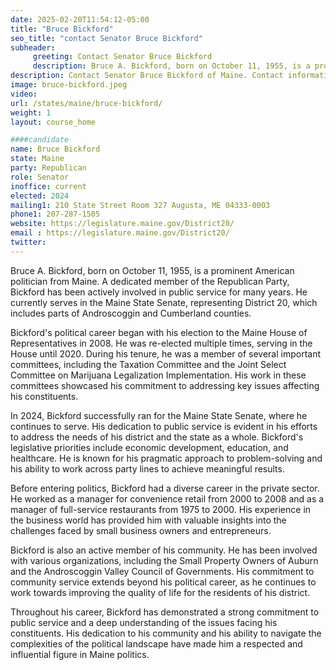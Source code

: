 ```yaml
---
date: 2025-02-20T11:54:12-05:00
title: "Bruce Bickford"
seo_title: "contact Senator Bruce Bickford"
subheader:
     greeting: Contact Senator Bruce Bickford
     description: Bruce A. Bickford, born on October 11, 1955, is a prominent American politician from Maine. A dedicated member of the Republican Party, Bickford has been actively involved in public service for many years. He currently serves in the Maine State Senate, representing District 20, which includes parts of Androscoggin and Cumberland counties.
description: Contact Senator Bruce Bickford of Maine. Contact information for Bruce Bickford includes email address, phone number, and mailing address.
image: bruce-bickford.jpeg
video:
url: /states/maine/bruce-bickford/
weight: 1
layout: course_home

####candidate
name: Bruce Bickford
state: Maine
party: Republican
role: Senator
inoffice: current
elected: 2024
mailing1: 210 State Street Room 327 Augusta, ME 04333-0003
phone1: 207-287-1505
website: https://legislature.maine.gov/District20/
email : https://legislature.maine.gov/District20/
twitter: 
---
```

Bruce A. Bickford, born on October 11, 1955, is a prominent American politician from Maine. A dedicated member of the Republican Party, Bickford has been actively involved in public service for many years. He currently serves in the Maine State Senate, representing District 20, which includes parts of Androscoggin and Cumberland counties.

Bickford's political career began with his election to the Maine House of Representatives in 2008. He was re-elected multiple times, serving in the House until 2020. During his tenure, he was a member of several important committees, including the Taxation Committee and the Joint Select Committee on Marijuana Legalization Implementation. His work in these committees showcased his commitment to addressing key issues affecting his constituents.

In 2024, Bickford successfully ran for the Maine State Senate, where he continues to serve. His dedication to public service is evident in his efforts to address the needs of his district and the state as a whole. Bickford's legislative priorities include economic development, education, and healthcare. He is known for his pragmatic approach to problem-solving and his ability to work across party lines to achieve meaningful results.

Before entering politics, Bickford had a diverse career in the private sector. He worked as a manager for convenience retail from 2000 to 2008 and as a manager of full-service restaurants from 1975 to 2000. His experience in the business world has provided him with valuable insights into the challenges faced by small business owners and entrepreneurs.

Bickford is also an active member of his community. He has been involved with various organizations, including the Small Property Owners of Auburn and the Androscoggin Valley Council of Governments. His commitment to community service extends beyond his political career, as he continues to work towards improving the quality of life for the residents of his district.

Throughout his career, Bickford has demonstrated a strong commitment to public service and a deep understanding of the issues facing his constituents. His dedication to his community and his ability to navigate the complexities of the political landscape have made him a respected and influential figure in Maine politics.
